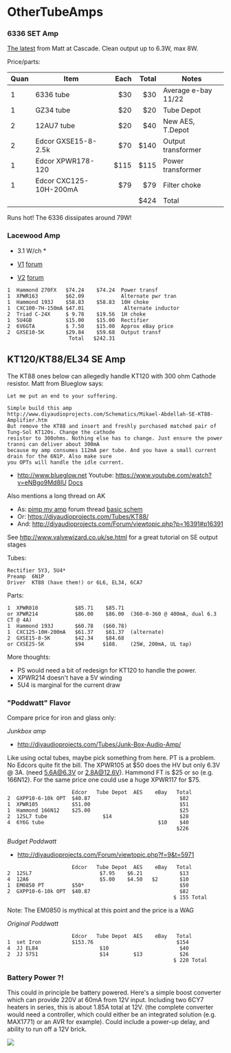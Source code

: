 # OtherTubeAmps

### 6336 SET Amp

[The latest](https://www.cascadetubes.com/the-6336-set-amp/) from Matt at Cascade.  Clean output up to 6.3W, max 8W.

Price/parts:

| Quan | Item                   | Each | Total | Notes               |
|------|------------------------|-----:|------:|---------------------|
| 1    | 6336 tube              |  $30 |   $30 | Average e-bay 11/22 |
| 1    | GZ34 tube              |  $20 |   $20 | Tube Depot          |
| 2    | 12AU7 tube             |  $20 |   $40 | New AES, T.Depot    |
| 2    | Edcor GXSE15-8-2.5k    |  $70 |  $140 | Output transformer  |
| 1    | Edcor XPWR178-120      | $115 |  $115 | Power transformer   |
| 1    | Edcor CXC125-10H-200mA |  $79 |   $79 | Filter choke        |
|      |                        |      |  $424 | Total               |

Runs hot!  The 6336 dissipates around 79W!



### Lacewood Amp

* 3.1 W/ch *

 * [V1](http://www.cascadetubes.com/the-6v6-lacewood-amp/) [forum](http://diyaudioprojects.com/Forum/viewtopic.php?f=9&t=3274)
 * [V2](http://www.cascadetubes.com/the-6v6-lacewood-amp-v2-0/) [forum](http://diyaudioprojects.com/Forum/viewtopic.php?f=9&t=5736)

```
1  Hammond 270FX   $74.24    $74.24  Power transf
1  XPWR163         $62.09            Alternate pwr tran
1  Hammond 193J    $58.83    $58.83  10H choke
1  CXC100-7H-150mA $47.01             Alternate inductor
2  Triad C-24X     $ 9.78    $19.56  1H choke
1  5U4GB           $15.00    $15.00  Rectifier
2  6V6GTA          $ 7.50    $15.00  Approx eBay price
2  GXSE10-5K       $29.84    $59.68  Output transf
                    Total   $242.31
```

## KT120/KT88/EL34 SE Amp

The KT88 ones below can allegedly handle KT120 with 300 ohm Cathode resistor.  Matt from Blueglow says:

```
Let me put an end to your suffering.

Simple build this amp http://www.diyaudioprojects.com/Schematics/Mikael-Abdellah-SE-KT88-Amplifier.htm
But remove the KT88 and insert and freshly purchased matched pair of Tung-Sol KT120s. Change the cathode
resistor to 300ohms. Nothing else has to change. Just ensure the power tranni can deliver about 300mA
because my amp consumes 112mA per tube. And you have a small current drain for the 6N1P. Also make sure
you OPTs will handle the idle current.
```

 * http://www.blueglow.net Youtube: https://www.youtube.com/watch?v=eNBgo9Md8IU  [Docs](https://drive.google.com/drive/folders/17jRI1lE_Vf9_Pq64LbT-PHy3pLpW1vuj?usp=sharing)


Also mentions a long thread on AK

 * As: [pimp my amp](http://diyaudioprojects.com/Forum/viewtopic.php?f=9&t=3915) forum thread [basic schem](http://www.diyaudioprojects.com/Schematics/Mikael-Abdellah-SE-KT88-Amplifier.htm)
 * Or: https://diyaudioprojects.com/Tubes/KT88/
 * And: http://diyaudioprojects.com/Forum/viewtopic.php?p=16391#p16391

See http://www.valvewizard.co.uk/se.html for a great tutorial on SE output stages

Tubes:
```
Rectifier 5Y3, 5U4*
Preamp  6N1P
Driver  KT88 (have them!) or 6L6, EL34, 6CA7
```

Parts:
```
1  XPWR010            $85.71    $85.71
or XPWR214            $86.00    $86.00  (360-0-360 @ 400mA, dual 6.3 CT @ 4A)
1  Hammond 193J       $60.78   ($60.78)
1  CXC125-10H-200mA   $61.37    $61.37  (alternate)
2  GXSE15-8-5K        $42.34    $84.68
or CXSE25-5K          $94      $188.    (25W, 200mA, UL tap)
```

More thoughts:

 * PS would need a bit of redesign for KT120 to handle the power.
 * XPWR214 doesn't have a 5V winding
 * 5U4 is marginal for the current draw



### "Poddwatt" Flavor

Compare price for iron and glass only:

*Junkbox amp*

 * http://diyaudioprojects.com/Tubes/Junk-Box-Audio-Amp/

Like using octal tubes, maybe pick something from here.
PT is a problem.  No Edcors quite fit the bill.  The XPWR105 at $50
does the HV but only 6.3V @ 3A.  (need 5.6A@6.3V or 2.8A@12.6V).
Hammond FT is $25 or so (e.g. 166N12).  For the same price one
could use a huge XPWR117 for $75.

```
                     Edcor   Tube Depot  AES    eBay   Total
2  GXPP10-6-10k OPT  $40.87                             $82
1  XPWR105           $51.00                             $51
1  Hammond 166N12    $25.00                             $25
2  12SL7 tube                  $14                      $28
4  6Y6G tube                                     $10    $40
                                                       $226
```

*Budget Poddwatt*

 * http://diyaudioprojects.com/Forum/viewtopic.php?f=9&t=5971

```
                     Edcor   Tube Depot  AES    eBay   Total
2  12SL7                      $7.95    $6.21            $13
4  12A6                       $5.00    $4.50   $2       $10
1  EM0850 PT         $50*                               $50
2  GXPP10-6-10k OPT  $40.87                             $82
                                                      $ 155 Total
```

Note: The EM0850 is mythical at this point and the price is a WAG

*Original Poddwatt*

```
                     Edcor   Tube Depot  AES    eBay   Total
1  set Iron          $153.76                           $154
4  JJ EL84                    $10                       $40
2  JJ 5751                    $14        $13            $26
                                                      $ 220 Total
```

### Battery Power ?!

This could in principle be battery powered.  Here's a simple boost converter which can provide 220V at 60mA from 12V input.  Including two 6CY7 heaters in series, this is about 1.85A total at 12V.  (the complete converter would need a controller, which could either be an integrated solution (e.g. MAX1771) or an AVR for example).  Could include a power-up delay, and ability to run off a 12V brick.

<img src="http://ohm.bu.edu/~hazen/TubeAmp/BatteryPower/BoostConverter.png">


